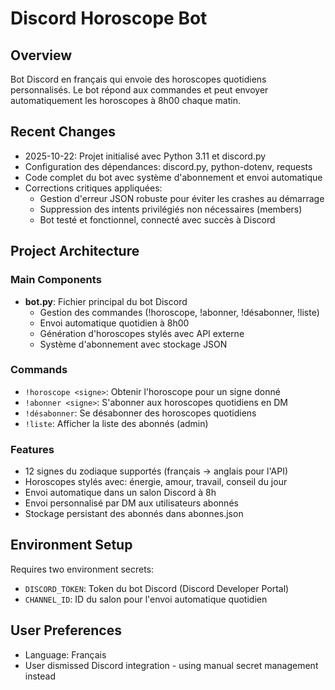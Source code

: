 # Discord Horoscope Bot

## Overview
Bot Discord en français qui envoie des horoscopes quotidiens personnalisés. Le bot répond aux commandes et peut envoyer automatiquement les horoscopes à 8h00 chaque matin.

## Recent Changes
- 2025-10-22: Projet initialisé avec Python 3.11 et discord.py
- Configuration des dépendances: discord.py, python-dotenv, requests
- Code complet du bot avec système d'abonnement et envoi automatique
- Corrections critiques appliquées:
  - Gestion d'erreur JSON robuste pour éviter les crashes au démarrage
  - Suppression des intents privilégiés non nécessaires (members)
  - Bot testé et fonctionnel, connecté avec succès à Discord

## Project Architecture

### Main Components
- **bot.py**: Fichier principal du bot Discord
  - Gestion des commandes (!horoscope, !abonner, !désabonner, !liste)
  - Envoi automatique quotidien à 8h00
  - Génération d'horoscopes stylés avec API externe
  - Système d'abonnement avec stockage JSON

### Commands
- `!horoscope <signe>`: Obtenir l'horoscope pour un signe donné
- `!abonner <signe>`: S'abonner aux horoscopes quotidiens en DM
- `!désabonner`: Se désabonner des horoscopes quotidiens
- `!liste`: Afficher la liste des abonnés (admin)

### Features
- 12 signes du zodiaque supportés (français → anglais pour l'API)
- Horoscopes stylés avec: énergie, amour, travail, conseil du jour
- Envoi automatique dans un salon Discord à 8h
- Envoi personnalisé par DM aux utilisateurs abonnés
- Stockage persistant des abonnés dans abonnes.json

## Environment Setup
Requires two environment secrets:
- `DISCORD_TOKEN`: Token du bot Discord (Discord Developer Portal)
- `CHANNEL_ID`: ID du salon pour l'envoi automatique quotidien

## User Preferences
- Language: Français
- User dismissed Discord integration - using manual secret management instead
